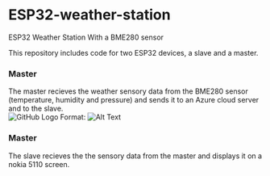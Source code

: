 # ESP32-weather-station
ESP32 Weather Station With a BME280 sensor

This repository includes code for two ESP32 devices, a slave and a master.

### Master
The master recieves the weather sensory data from the BME280 sensor (temperature, humidity and pressure) and sends it to an Azure cloud server and to the slave.<br>
![GitHub Logo](/images/logo.png)
Format: ![Alt Text](url)


### Master
The slave recieves the the sensory data from the master and displays it on a nokia 5110 screen.
